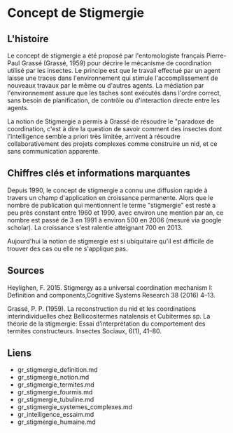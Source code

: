 
# Concept de Stigmergie

## L'histoire

Le concept de stigmergie a été proposé par l'entomologiste français Pierre-Paul Grassé (Grassé, 1959) pour décrire le mécanisme de coordination utilisé par les insectes. Le principe est que le travail effectué par un agent laisse une traces dans l'environnement qui stimule l'accomplissement de nouveaux travaux par le même ou d'autres agents. La médiation par l'environnement assure que les taches sont exécutés dans l'ordre correct, sans besoin de planification, de contrôle ou d'interaction directe entre les agents.

La notion de Stigmergie a permis à Grassé de résoudre le "paradoxe de coordination, c'est à dire la question de savoir comment des insectes dont l'intelligence semble a priori très limitée, arrivent à résoudre collaborativement des projets complexes comme construire un nid, et ce sans communication apparente.

## Chiffres clés et informations marquantes


Depuis 1990, le concept de stigmergie a connu une diffusion rapide à travers un champ d'application en croissance permanente. Alors que le nombre de publication qui mentionnent le terme "stigmergie" est resté a peu près constant entre 1960 et 1990, avec environ une mention par an, ce nombre est passé de 3 en 1991 à environ 500 en 2006 (mesuré via google scholar). La croissance s'est ralentie atteignant 700 en 2013.

Aujourd'hui la notion de stigmergie est si ubiquitaire qu'il est difficile de trouver des cas ou elle ne s'applique pas.

## Sources

Heylighen, F. 2015. Stigmergy as a universal coordination mechanism I: Definition and components,Cognitive Systems Research 38 (2016) 4–13.
 
Grassé, P. P. (1959). La reconstruction du nid et les coordinations interindividuelles chez Bellicositermes natalensis et Cubitermes sp. La théorie de la stigmergie: Essai d’interprétation du comportement des termites constructeurs. Insectes Sociaux, 6(1), 41–80.

## Liens

- gr_stigmergie_definition.md
- gr_stigmergie_notion.md
- gr_stigmergie_termites.md
- gr_stigmergie_fourmis.md
- gr_stigmergie_tubuline.md
- gr_stigmergie_systemes_complexes.md
- gr_intelligence_essaim.md
- gr_stigmergie_humaine.md


